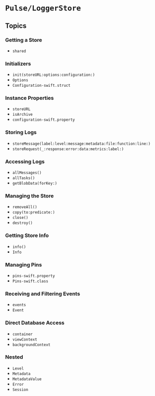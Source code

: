 # ``Pulse/LoggerStore``

## Topics

### Getting a Store

- ``shared``

### Initializers

- ``init(storeURL:options:configuration:)``
- ``Options``
- ``Configuration-swift.struct``

### Instance Properties

- ``storeURL``
- ``isArchive``
- ``configuration-swift.property``

### Storing Logs

- ``storeMessage(label:level:message:metadata:file:function:line:)``
- ``storeRequest(_:response:error:data:metrics:label:)``

### Accessing Logs

- ``allMessages()``
- ``allTasks()``
- ``getBlobData(forKey:)``

### Managing the Store

- ``removeAll()``
- ``copy(to:predicate:)``
- ``close()``
- ``destroy()``

### Getting Store Info

- ``info()``
- ``Info``

### Managing Pins

- ``pins-swift.property``
- ``Pins-swift.class``

### Receiving and Filtering Events

- ``events``
- ``Event``

### Direct Database Access

- ``container``
- ``viewContext``
- ``backgroundContext``

### Nested

- ``Level``
- ``Metadata``
- ``MetadataValue``
- ``Error``
- ``Session``
